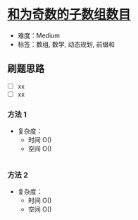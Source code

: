 # [和为奇数的子数组数目](https://leetcode-cn.com/problems/number-of-sub-arrays-with-odd-sum/)

- 难度：Medium
- 标签：数组, 数学, 动态规划, 前缀和

## 刷题思路

- [ ] xx
- [ ] xx

### 方法 1

- 复杂度：
    - 时间 O()
    - 空间 O()

``` js

```

### 方法 2

- 复杂度：
    - 时间 O()
    - 空间 O()

``` js

```
